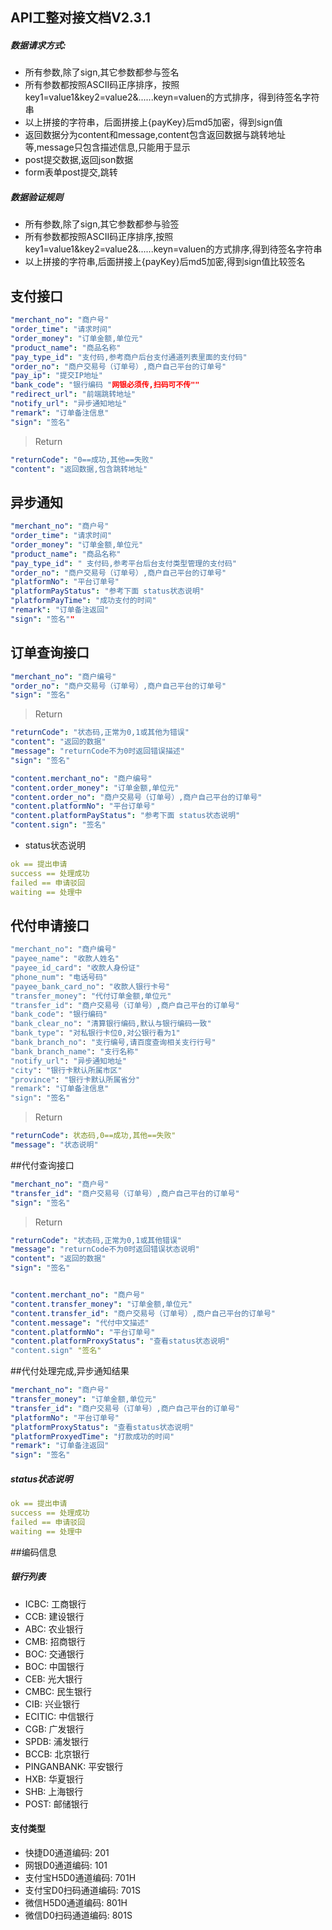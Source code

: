 

## API工整对接文档V2.3.1

  


##### 数据请求方式: 


* 所有参数,除了sign,其它参数都参与签名
* 所有参数都按照ASCII码正序排序，按照key1=value1&key2=value2&......keyn=valuen的方式排序，得到待签名字符串
* 以上拼接的字符串，后面拼接上{payKey}后md5加密，得到sign值
* 返回数据分为content和message,content包含返回数据与跳转地址等,message只包含描述信息,只能用于显示
* post提交数据,返回json数据
* form表单post提交,跳转


##### 数据验证规则


* 所有参数,除了sign,其它参数都参与验签
* 所有参数都按照ASCII码正序排序,按照key1=value1&key2=value2&......keyn=valuen的方式排序,得到待签名字符串
* 以上拼接的字符串,后面拼接上{payKey}后md5加密,得到sign值比较签名


 

## 支付接口

```yml 
"merchant_no": "商户号"
"order_time": "请求时间"
"order_money": "订单金额,单位元"
"product_name": "商品名称"
"pay_type_id": "支付码,参考商户后台支付通道列表里面的支付码"
"order_no": "商户交易号（订单号）,商户自己平台的订单号"
"pay_ip": "提交IP地址"
"bank_code": "银行编码 "网银必须传,扫码可不传""
"redirect_url": "前端跳转地址"
"notify_url": "异步通知地址"
"remark": "订单备注信息"
"sign": "签名"
```




>Return

```yml
"returnCode": "0==成功,其他==失败"
"content": "返回数据,包含跳转地址"
```

 

## 异步通知


```yml
"merchant_no": "商户号"
"order_time": "请求时间"
"order_money": "订单金额,单位元"
"product_name": "商品名称"
"pay_type_id": " 支付码,参考平台后台支付类型管理的支付码"
"order_no": "商户交易号（订单号）,商户自己平台的订单号"
"platformNo": "平台订单号"
"platformPayStatus": "参考下面 status状态说明"
"platformPayTime": "成功支付的时间"
"remark": "订单备注返回"
"sign": "签名""
```

 

 


## 订单查询接口



```yml
"merchant_no": "商户编号"
"order_no": "商户交易号（订单号）,商户自己平台的订单号"
"sign": "签名"
```


>Return

```yml
"returnCode": "状态码,正常为0,1或其他为错误"
"content": "返回的数据"
"message": "returnCode不为0时返回错误描述"
"sign": "签名"

"content.merchant_no": "商户编号"
"content.order_money": "订单金额,单位元"
"content.order_no": "商户交易号（订单号）,商户自己平台的订单号"
"content.platformNo": "平台订单号"
"content.platformPayStatus": "参考下面 status状态说明"
"content.sign": "签名"
```

* status状态说明

```yml
ok == 提出申请
success == 处理成功
failed == 申请驳回
waiting == 处理中
```


## 代付申请接口



```bash
"merchant_no": "商户编号"
"payee_name": "收款人姓名"
"payee_id_card": "收款人身份证"
"phone_num": "电话号码"
"payee_bank_card_no": "收款人银行卡号"
"transfer_money": "代付订单金额,单位元"
"transfer_id": "商户交易号（订单号）,商户自己平台的订单号"
"bank_code": "银行编码"
"bank_clear_no": "清算银行编码,默认与银行编码一致"
"bank_type": "对私银行卡位0,对公银行看为1"
"bank_branch_no": "支行编号,请百度查询相关支行行号"
"bank_branch_name": "支行名称"
"notify_url": "异步通知地址"
"city": "银行卡默认所属市区"
"province": "银行卡默认所属省分"
"remark": "订单备注信息"
"sign": "签名"
```



>Return

```yml
"returnCode": 状态码,0==成功,其他==失败"
"message": "状态说明"
```


##代付查询接口


```yml
"merchant_no": "商户号"
"transfer_id": "商户交易号（订单号）,商户自己平台的订单号"
"sign": "签名"
```




>Return

```yml
"returnCode": "状态码,正常为0,1或其他错误"
"message": "returnCode不为0时返回错误状态说明"
"content": "返回的数据"
"sign": "签名"


"content.merchant_no": "商户号"
"content.transfer_money": "订单金额,单位元"
"content.transfer_id": "商户交易号（订单号）,商户自己平台的订单号"
"content.message": "代付中文描述"
"content.platformNo": "平台订单号"
"content.platformProxyStatus": "查看status状态说明"
"content.sign" "签名"
```


##代付处理完成,异步通知结果

```yml
"merchant_no": "商户号"
"transfer_money": "订单金额,单位元"
"transfer_id": "商户交易号（订单号）,商户自己平台的订单号"
"platformNo": "平台订单号"
"platformProxyStatus": "查看status状态说明"
"platformProxyedTime": "打款成功的时间"
"remark": "订单备注返回"
"sign": "签名"
```
 


##### status状态说明

```yml
ok == 提出申请
success == 处理成功
failed == 申请驳回
waiting == 处理中
```





##编码信息

##### 银行列表

* ICBC: 工商银行
* CCB: 建设银行
* ABC: 农业银行
* CMB: 招商银行
* BOC: 交通银行
* BOC: 中国银行
* CEB: 光大银行
* CMBC: 民生银行
* CIB: 兴业银行
* ECITIC: 中信银行
* CGB: 广发银行
* SPDB: 浦发银行
* BCCB: 北京银行
* PINGANBANK: 平安银行
* HXB: 华夏银行
* SHB: 上海银行
* POST: 邮储银行




#### 支付类型


* 快捷D0通道编码: 201
* 网银D0通道编码: 101
* 支付宝H5D0通道编码: 701H
* 支付宝D0扫码通道编码: 701S
* 微信H5D0通道编码: 801H
* 微信D0扫码通道编码: 801S
